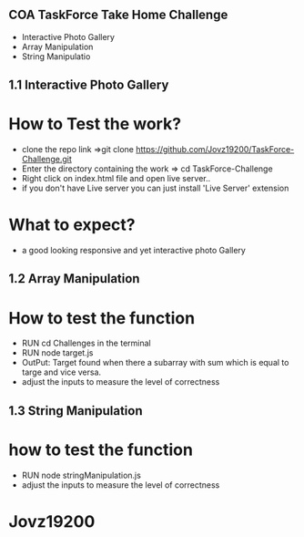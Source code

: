 ## COA TaskForce Take Home Challenge
- Interactive Photo Gallery
- Array Manipulation
- String Manipulatio

## 1.1 Interactive Photo Gallery
# How to Test the work?
- clone the repo link =>git clone https://github.com/Jovz19200/TaskForce-Challenge.git
- Enter the directory containing the work => cd TaskForce-Challenge
- Right click on index.html file and open live server..
- if you don't have Live server you can just install 'Live Server' extension

# What to expect?
- a good looking responsive and yet interactive photo Gallery

## 1.2 Array Manipulation
# How to test the function
- RUN cd Challenges in the terminal
- RUN node target.js
- OutPut: Target found when there a subarray with sum which is equal to targe and vice versa.
- adjust the inputs to measure the level of correctness

## 1.3 String Manipulation
# how to test the function 
- RUN node stringManipulation.js
- adjust the inputs to measure the level of correctness

# Jovz19200
